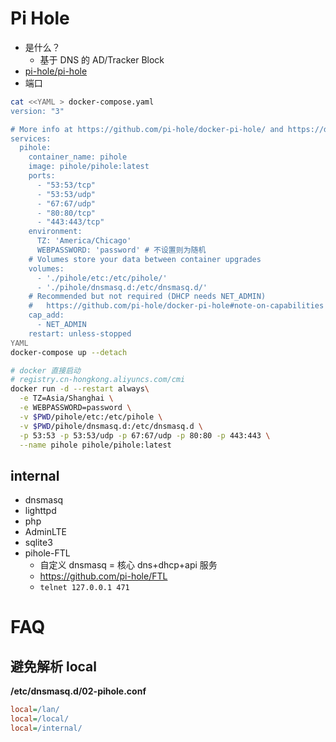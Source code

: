 # Pi Hole
* 是什么？
  * 基于 DNS 的 AD/Tracker Block
* [pi-hole/pi-hole](https://github.com/pi-hole/pi-hole/)
* 端口


```bash
cat <<YAML > docker-compose.yaml
version: "3"

# More info at https://github.com/pi-hole/docker-pi-hole/ and https://docs.pi-hole.net/
services:
  pihole:
    container_name: pihole
    image: pihole/pihole:latest
    ports:
      - "53:53/tcp"
      - "53:53/udp"
      - "67:67/udp"
      - "80:80/tcp"
      - "443:443/tcp"
    environment:
      TZ: 'America/Chicago'
      WEBPASSWORD: 'password' # 不设置则为随机
    # Volumes store your data between container upgrades
    volumes:
      - './pihole/etc:/etc/pihole/'
      - './pihole/dnsmasq.d:/etc/dnsmasq.d/'
    # Recommended but not required (DHCP needs NET_ADMIN)
    #   https://github.com/pi-hole/docker-pi-hole#note-on-capabilities
    cap_add:
      - NET_ADMIN
    restart: unless-stopped
YAML
docker-compose up --detach

# docker 直接启动
# registry.cn-hongkong.aliyuncs.com/cmi
docker run -d --restart always\
  -e TZ=Asia/Shanghai \
  -e WEBPASSWORD=password \
  -v $PWD/pihole/etc:/etc/pihole \
  -v $PWD/pihole/dnsmasq.d:/etc/dnsmasq.d \
  -p 53:53 -p 53:53/udp -p 67:67/udp -p 80:80 -p 443:443 \
  --name pihole pihole/pihole:latest
```

## internal
* dnsmasq
* lighttpd
* php
* AdminLTE
* sqlite3
* pihole-FTL
  * 自定义 dnsmasq = 核心 dns+dhcp+api 服务
  * https://github.com/pi-hole/FTL
  * `telnet 127.0.0.1 471`

# FAQ
## 避免解析 local

__/etc/dnsmasq.d/02-pihole.conf__

```ini
local=/lan/
local=/local/
local=/internal/
```

